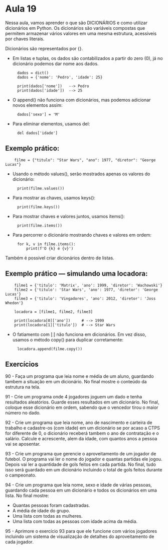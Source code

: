 # Aula 19

Nessa aula, vamos aprender o que são DICIONÁRIOS e como utilizar dicionários em Python. Os dicionários são variáveis 
compostas que permitem armazenar vários valores em uma mesma estrutura, acessíveis por chaves literais.

Dicionários são representados por {}.

* Em listas e tuplas, os dados são contabilizados a partir do zero (0), já no dicionário podemos dar nome aos dados.

        dados = dict()
        dados = {'nome': 'Pedro', 'idade': 25}
        
        print(dados['nome'])   --> Pedro
        print(dados['idade'])  --> 25

* O append() não funciona com dicionários, mas podemos adicionar novos elementos assim:

        dados['sexo'] = 'M'

* Para eliminar elementos, usamos del:

        del dados['idade']


## Exemplo prático:

        filme = {"titulo": "Star Wars", "ano": 1977, "diretor": "George Lucas"}


* Usando o método values(), serão mostrados apenas os valores do dicionário:

        print(filme.values())


* Para mostrar as chaves, usamos keys():

        print(filme.keys())


* Para mostrar chaves e valores juntos, usamos items():

        print(filme.items())

* Para percorrer o dicionário mostrando chaves e valores em ordem:

        for k, v in filme.items():
            print(f'O {k} é {v}')


Também é possível criar dicionários dentro de listas.

## Exemplo prático — simulando uma locadora:

        filme1 = {'titulo': 'Matrix', 'ano': 1999, 'diretor': 'Wachowski'}
        filme2 = {'titulo': 'Star Wars', 'ano': 1977, 'diretor': 'George Lucas'}
        filme3 = {'titulo': 'Vingadores', 'ano': 2012, 'diretor': 'Joss Whedon'}
        
        locadora = [filme1, filme2, filme3]
        
        print(locadora[0]['ano'])     # --> 1999
        print(locadora[1]['titulo'])  # --> Star Wars


* O fatiamento com [:] não funciona em dicionários. Em vez disso, usamos o método copy() para duplicar corretamente:

        locadora.append(filme.copy())


## Exercícios

90 - Faça um programa que leia nome e média de um aluno, guardando tambem a situação em um dicionário. No final mostre 
o conteúdo da estrutura na tela.

91 - Crie um programa onde 4 jogadores joguem um dado e tenha resultados aleatórios. Guarde esses resultados em um 
dicionário. No final, coloque esse dicionário em ordem, sabendo que o vencedor tirou o maior número no dado.

92 - Crie um programa que leia nome, ano de nascimento e carteira de trabalho e cadastre-os (com idade) em um 
dicionário se por acaso a CTPS for diferente de 0, o dicionário receberá tambem o ano de contratação e o salário.
Calcule e acrescente, alem da idade, com quantos anos a pessoa vai se aposentar.

93 - Crie um programa que gerencie o aproveitamento de um jogador de futebol. O programa vai ler o nome do jogador e 
quantas partidas ele jogou. Depois vai ler a quantidade de gols feitos em cada partida. No final, tudo isso será 
guardado em um dicionário incluindo o total de gols feitos durante o campeonato.

94 - Crie um programa que leia nome, sexo e idade de várias pessoas, guardando cada pessoa em um dicionário e todos os 
dicionários em uma lista. No final mostre:

* Quantas pessoas foram cadastradas.
* A média de idade do grupo.
* Uma lista com todas as mulheres.
* Uma lista com todas as pessoas com idade acima da média.

95 - Aprimore o exercício 93 para que ele funcione com vários jogadores incluindo um sistema de visualização de 
detalhes do aproveitamento de cada jogador.